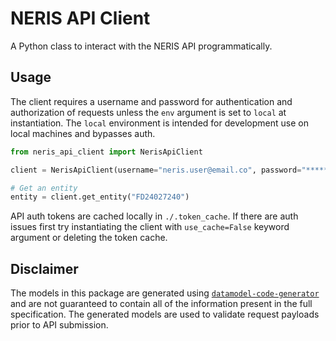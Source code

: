 # NERIS API Client

A Python class to interact with the NERIS API programmatically.

## Usage
The client requires a username and password for authentication and authorization of requests unless the `env` argument is set to `local`
at instantiation. The `local` environment is intended for development use on local machines and bypasses auth.

```python
from neris_api_client import NerisApiClient

client = NerisApiClient(username="neris.user@email.co", password="*******", env="dev")

# Get an entity
entity = client.get_entity("FD24027240")
```

API auth tokens are cached locally in `./.token_cache`. If there are auth issues first try instantiating the client with `use_cache=False`
keyword argument or deleting the token cache.

## Disclaimer
The models in this package are generated using [`datamodel-code-generator`](https://github.com/koxudaxi/datamodel-code-generator) and are not guaranteed
to contain all of the information present in the full specification. The generated models are used to validate request payloads prior to
API submission.
